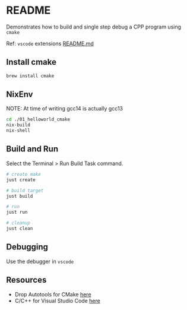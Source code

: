 # README

Demonstrates how to build and single step debug a CPP program using `cmake`  

Ref: `vscode` extensions [README.md](../README.md)  

## Install cmake

```sh
brew install cmake
```

## NixEnv

NOTE: At time of writing gcc14 is actually gcc13

```sh
cd ./01_helloworld_cmake
nix-build
nix-shell 
```

## Build and Run

Select the Terminal > Run Build Task command.

```sh
# create make
just create

# build target
just build

# run 
just run

# cleanup
just clean
```

## Debugging

Use the debugger in `vscode`  

## Resources

* Drop Autotools for CMake [here](https://opensource.com/article/21/5/cmake)  
* C/C++ for Visual Studio Code [here](https://code.visualstudio.com/docs/languages/cpp)  
